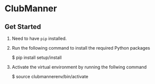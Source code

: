 # ClubManner

## Get Started

1. Need to have `pip` installed.
2. Run the following command to install the required Python packages
    
    $ pip install setup/install

3. Activate the virtual environment by running the follwing command

    $ source clubmannerenv/bin/activate
